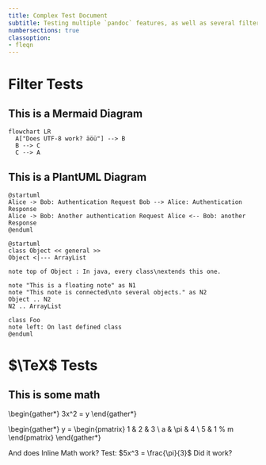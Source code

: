 ```yaml
---
title: Complex Test Document
subtitle: Testing multiple `pandoc` features, as well as several filters
numbersections: true
classoption:
- fleqn
---
```


# Filter Tests

## This is a Mermaid Diagram

~~~mermaid {width=20em}
flowchart LR
  A["Does UTF-8 work? äöü"] --> B
  B --> C
  C --> A
~~~

## This is a PlantUML Diagram

```plantuml {caption="This is an image, created by **PlantUML**."}
@startuml
Alice -> Bob: Authentication Request Bob --> Alice: Authentication Response
Alice -> Bob: Another authentication Request Alice <-- Bob: another Response
@enduml
```

~~~plantuml
@startuml
class Object << general >>
Object <|--- ArrayList

note top of Object : In java, every class\nextends this one.

note "This is a floating note" as N1
note "This note is connected\nto several objects." as N2
Object .. N2
N2 .. ArrayList

class Foo
note left: On last defined class
@enduml
~~~

# $\TeX$ Tests

## This is some math

\begin{gather*}
3x^2 = y
\end{gather*}

\begin{gather*}
y =
\begin{pmatrix}
1 & 2 & 3 \\
a & \pi & 4 \\
5 & 1 % m
\end{pmatrix}
\end{gather*}

And does Inline Math work? Test: $5x^3 = \frac{\pi}{3}$ Did it work?

